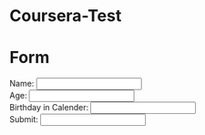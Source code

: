 # Coursera-Test

<h1> Form </h1>
<Form>
  <div>
    Name: <input type="text"/>
  </div>
  Age: <input type="Number"/>
  <div></div>
  Birthday in Calender: <input type="Calender"/>
  <div>
    Submit: <input type="Select"/>
  </div>

</Form>
